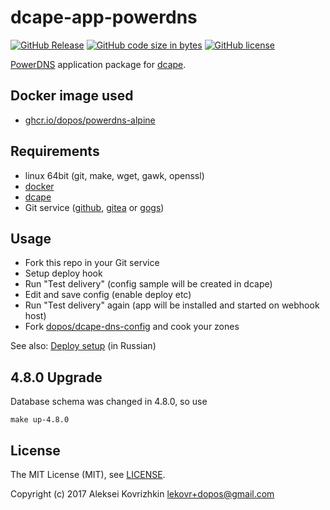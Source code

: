 # dcape-app-powerdns

[![GitHub Release][1]][2] [![GitHub code size in bytes][3]]() [![GitHub license][4]][5]

[1]: https://img.shields.io/github/release/dopos/dcape-app-powerdns.svg
[2]: https://github.com/dopos/dcape-app-powerdns/releases
[3]: https://img.shields.io/github/languages/code-size/dopos/dcape-app-powerdns.svg
[4]: https://img.shields.io/github/license/dopos/dcape-app-powerdns.svg
[5]: LICENSE

[PowerDNS](https://www.powerdns.com/) application package for [dcape](https://github.com/dopos/dcape).

## Docker image used

* [ghcr.io/dopos/powerdns-alpine](https://github.com/dopos/powerdns-alpine)

## Requirements

* linux 64bit (git, make, wget, gawk, openssl)
* [docker](http://docker.io)
* [dcape](https://github.com/dopos/dcape)
* Git service ([github](https://github.com), [gitea](https://gitea.io) or [gogs](https://gogs.io))

## Usage

* Fork this repo in your Git service
* Setup deploy hook
* Run "Test delivery" (config sample will be created in dcape)
* Edit and save config (enable deploy etc)
* Run "Test delivery" again (app will be installed and started on webhook host)
* Fork [dopos/dcape-dns-config](https://github/com/dopos/dcape-dns-config) and cook your zones

See also: [Deploy setup](https://github.com/dopos/dcape/blob/master/DEPLOY.md) (in Russian)

## 4.8.0 Upgrade

Database schema was changed in 4.8.0, so use

```
make up-4.8.0
```

## License

The MIT License (MIT), see [LICENSE](LICENSE).

Copyright (c) 2017 Aleksei Kovrizhkin <lekovr+dopos@gmail.com>
